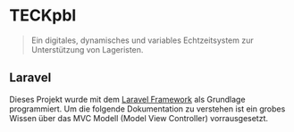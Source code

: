 # TECKpbl

> Ein digitales, dynamisches und variables Echtzeitsystem zur Unterstützung von Lageristen.

## Laravel
Dieses Projekt wurde mit dem [Laravel Framework](https://laravel.com/docs/6.x/) als Grundlage programmiert.
Um die folgende Dokumentation zu verstehen ist ein grobes Wissen über das MVC Modell (Model View Controller) vorrausgesetzt.

